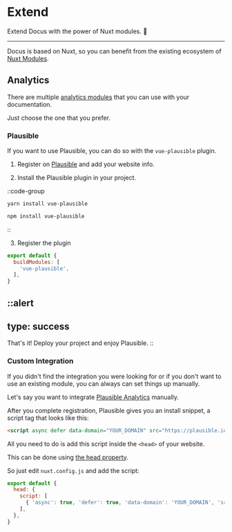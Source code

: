 # Extend

Extend Docus with the power of Nuxt modules. 🚀

---

Docus is based on Nuxt, so you can benefit from the existing ecosystem of [Nuxt Modules](https://modules.nuxtjs.org/).

## Analytics

There are multiple [analytics modules](https://modules.nuxtjs.org/?orderBy=desc#Analytics) that you can use with your documentation.

Just choose the one that you prefer.

### Plausible

If you want to use Plausible, you can do so with the `vue-plausible` plugin.

1. Register on [Plausible](https://plausible.io) and add your website info.

2. Install the Plausible plugin in your project.

::code-group

  ```bash [Yarn]
  yarn install vue-plausible
  ```

  ```bash [NPM]
  npm install vue-plausible
  ```

::

3. Register the plugin

```js [nuxt.config.js]
export default {
  buildModules: [
    'vue-plausible',
  ],
}
```

::alert
---
type: success
---
That's it! Deploy your project and enjoy Plausible.
::

### Custom Integration

If you didn't find the integration you were looking for or if you don't want to use an existing module, you can always can set things up manually.

Let's say you want to integrate [Plausible Analytics](https://plausible.io) manually.

After you complete registration, Plausible gives you an install snippet, a script tag that looks like this:

```html
<script async defer data-domain="YOUR_DOMAIN" src="https://plausible.io/js/plausible.js"></script>
```

All you need to do is add this script inside the `<head>` of your website.

This can be done using [the head property](https://nuxtjs.org/docs/2.x/configuration-glossary/configuration-head/).

So just edit `nuxt.config.js` and add the script:

```js [nuxt.config.js]
export default {
  head: {
    script: [
      { 'async': true, 'defer': true, 'data-domain': 'YOUR_DOMAIN', 'src': 'https://plausible.io/js/plausible.js' },
    ],
  },
}
```
